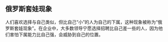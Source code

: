 ## 俄罗斯套娃现象
人们喜欢选择与自己类似，但比自己“小”的人为自己的下属，这种现象被称为“俄罗斯套娃现象”。在企业中，大多数领导宁愿选择招聘比自己差一些的人，因为他们害怕下属能力比自己强，会威胁到自己的位置。
